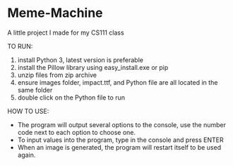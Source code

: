 # Meme-Machine
A little project I made for my CS111 class

TO RUN:
1. install Python 3, latest version is preferable
2. install the Pillow library using easy_install.exe or pip
3. unzip files from zip archive
4. ensure images folder, impact.ttf, and Python file are all located in the same folder
5. double click on the Python file to run

HOW TO USE:
* The program will output several options to the console, use the number code next to each option to choose one.
* To input values into the program, type in the console and press ENTER
* When an image is generated, the program will restart itself to be used again.
